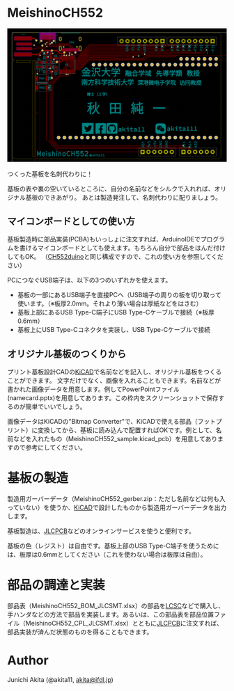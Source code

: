 # MeishinoCH552

![基板外形](MeishinoCH552_img.png)

つくった基板を名刺代わりに！

基板の表や裏の空いているところに、自分の名前などをシルクで入れれば、オリジナル基板のできあがり。
あとは製造発注して、名刺代わりに配りましょう。



## マイコンボードとしての使い方

基板製造時に部品実装(PCBA)もいっしょに注文すれば、ArduinoIDEでプログラムを書けるマイコンボードとしても使えます。もちろん自分で部品をはんだ付けしてもOK。
（[CH552duino](https://github.com/akita11/CH552duino)と同じ構成ですので、これの使い方を参照してください）

PCにつなぐUSB端子は、以下の3つのいずれかを使えます。

- 基板の一部にあるUSB端子を直接PCへ（USB端子の周りの板を切り取って使います。（※板厚2.0mm。それより薄い場合は厚紙などをはさむ）
- 基板上部にあるUSB Type-C端子にUSB Type-Cケーブルで接続（※板厚0.6mm）
- 基板上にUSB Type-Cコネクタを実装し、USB Type-Cケーブルで接続


## オリジナル基板のつくりから

プリント基板設計CADの[KiCAD](https://www.kicad.org/)で名前などを記入し、オリジナル基板をつくることができます。
文字だけでなく、画像を入れることもできます。名前などが書かれた画像データを用意します。例してPowerPointファイル(namecard.pptx)を用意してあります。この枠内をスクリーンショットで保存するのが簡単でいいでしょう。

画像データはKiCADの"Bitmap Converter"で、KiCADで使える部品（フットプリント）に変換してから、基板に読み込んで配置すればOKです。例として、名前などを入れたもの（MeishinoCH552_sample.kicad_pcb）を用意してありますので参考にしてください。


# 基板の製造

製造用ガーバーデータ（MeishinoCH552_gerber.zip：ただし名前などは何も入っていない）を使うか、[KiCAD](https://www.kicad.org/)で設計したものから製造用ガーバーデータを出力します。

基板製造は、[JLCPCB](https://jlcpcb.com/)などのオンラインサービスを使うと便利です。

基板の色（レジスト）は自由です。基板上部のUSB Type-C端子を使うためには、板厚は0.6mmとしてください（これを使わない場合は板厚は自由）。


# 部品の調達と実装

部品表（MeishinoCH552_BOM_JLCSMT.xlsx）の部品を[LCSC](https://lcsc.com/)などで購入し、手ハンダなどの方法で部品を実装します。あるいは、この部品表を部品位置ファイル（MeishinoCH552_CPL_JLCSMT.xlsx）とともに[JLCPCB](https://jlcpcb.com/)に注文すれば、部品実装が済んだ状態のものを得ることもできます。


# Author

Junichi Akita (@akita11, akita@ifdl.jp)